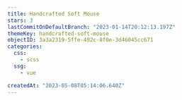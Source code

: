 ```yaml
---
title: Handcrafted Soft Mouse
stars: 3
lastCommitOnDefaultBranch: "2023-01-14T20:12:13.197Z"
themeKey: handcrafted-soft-mouse
objectID: 3a3a2319-5ffe-492c-8f0e-3d46045cc671
categories:
  css:
    - scss
  ssg:
    - vue

createdAt: "2023-05-08T05:14:06.640Z"
---
```

